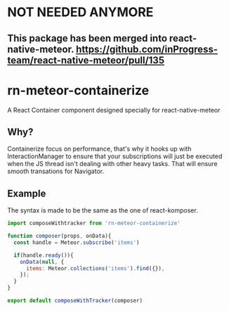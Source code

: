 # NOT NEEDED ANYMORE
## This package has been merged into react-native-meteor. https://github.com/inProgress-team/react-native-meteor/pull/135

# rn-meteor-containerize
A React Container component designed specially for react-native-meteor

## Why?
Containerize focus on performance, that's why it hooks up with InteractionManager to ensure that your subscriptions will just be executed when the JS thread isn't dealing with other heavy tasks.
That will ensure smooth transations for Navigator.

## Example
The syntax is made to be the same as the one of react-komposer.

```js
import composeWithtracker from 'rn-meteor-containerize'

function composer(props, onData){
  const handle = Meteor.subscribe('items') 

  if(handle.ready()){
    onData(null, {
      items: Meteor.collections('items').find({}),
    });  
  }
}

export default composeWithTracker(composer)
```
